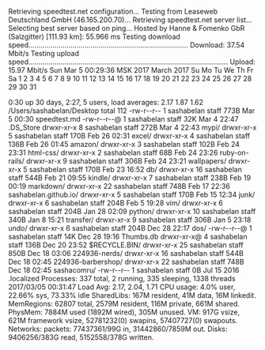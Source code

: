 Retrieving speedtest.net configuration...
Testing from Leaseweb Deutschland GmbH (46.165.200.70)...
Retrieving speedtest.net server list...
Selecting best server based on ping...
Hosted by Hanne & Fomenko GbR (Salzgitter) [111.93 km]: 55.966 ms
Testing download speed................................................................................
Download: 37.54 Mbit/s
Testing upload speed....................................................................................................
Upload: 15.97 Mbit/s
Sun Mar  5 00:29:36 MSK 2017
     March 2017
Su Mo Tu We Th Fr Sa
          1  2  3  4
 5  6  7  8  9 10 11
12 13 14 15 16 17 18
19 20 21 22 23 24 25
26 27 28 29 30 31

 0:30  up 30 days,  2:27, 5 users, load averages: 2.17 1.87 1.62
/Users/sashabelan/Desktop
total 112
-rw-r--r--   1 sashabelan  staff   773B Mar  5 00:30 speedtest.md
-rw-r--r--@  1 sashabelan  staff    32K Mar  4 22:47 .DS_Store
drwxr-xr-x   8 sashabelan  staff   272B Mar  4 22:43 mypi/
drwxr-xr-x   5 sashabelan  staff   170B Feb 26 02:31 excel/
drwxr-xr-x   4 sashabelan  staff   136B Feb 26 01:45 amazon/
drwxr-xr-x   3 sashabelan  staff   102B Feb 24 23:31 html-css/
drwxr-xr-x   2 sashabelan  staff    68B Feb 24 23:26 ruby-on-rails/
drwxr-xr-x   9 sashabelan  staff   306B Feb 24 23:21 wallpapers/
drwxr-xr-x   5 sashabelan  staff   170B Feb 23 16:52 db/
drwxr-xr-x  16 sashabelan  staff   544B Feb 21 09:55 kindle/
drwxr-xr-x   7 sashabelan  staff   238B Feb 19 00:19 markdown/
drwxr-xr-x  22 sashabelan  staff   748B Feb 17 22:36 sashabelan.github.io/
drwxr-xr-x   5 sashabelan  staff   170B Feb 15 12:34 junk/
drwxr-xr-x   6 sashabelan  staff   204B Feb  5 19:28 vim/
drwxr-xr-x   6 sashabelan  staff   204B Jan 28 02:09 python/
drwxr-xr-x  10 sashabelan  staff   340B Jan  8 15:21 transfer/
drwxr-xr-x   9 sashabelan  staff   306B Jan  5 23:18 undo/
drwxr-xr-x   6 sashabelan  staff   204B Dec 28 22:17 dos/
-rw-r--r--@  1 sashabelan  staff    14K Dec 28 19:16 Thumbs.db
drwxr-xr-x@  4 sashabelan  staff   136B Dec 20 23:52 $RECYCLE.BIN/
drwxr-xr-x  25 sashabelan  staff   850B Dec 18 03:06 224936-nerds/
drwxr-xr-x  16 sashabelan  staff   544B Dec 18 02:45 224936-barbershop/
drwxr-xr-x  22 sashabelan  staff   748B Dec 18 02:45 sashacomru/
-rw-r--r--   1 sashabelan  staff     0B Jul 15  2016 .localized
Processes: 337 total, 2 running, 335 sleeping, 1338 threads
2017/03/05 00:31:47
Load Avg: 2.17, 2.04, 1.71
CPU usage: 4.0% user, 22.66% sys, 73.33% idle
SharedLibs: 167M resident, 41M data, 16M linkedit.
MemRegions: 62807 total, 2579M resident, 116M private, 661M shared.
PhysMem: 7884M used (1892M wired), 305M unused.
VM: 917G vsize, 621M framework vsize, 52781232(0) swapins, 57407727(0) swapouts.
Networks: packets: 77437361/99G in, 31442860/7859M out.
Disks: 9406256/383G read, 5152558/378G written.
